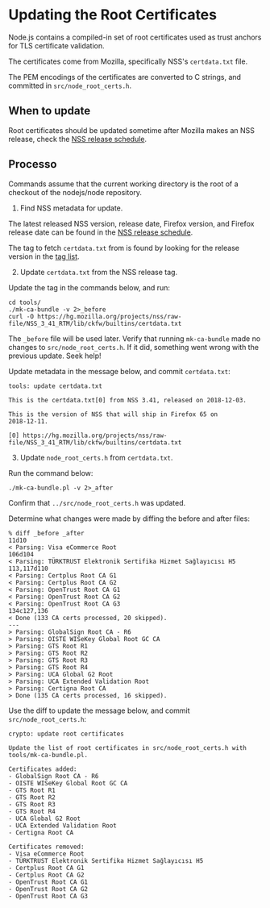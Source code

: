 # Updating the Root Certificates

Node.js contains a compiled-in set of root certificates used as trust anchors for TLS certificate validation.

The certificates come from Mozilla, specifically NSS's `certdata.txt` file.

The PEM encodings of the certificates are converted to C strings, and committed in `src/node_root_certs.h`.

## When to update

Root certificates should be updated sometime after Mozilla makes an NSS release, check the [NSS release schedule](https://wiki.mozilla.org/NSS:Release_Versions).

## Processo

Commands assume that the current working directory is the root of a checkout of the nodejs/node repository.

1. Find NSS metadata for update.

The latest released NSS version, release date, Firefox version, and Firefox release date can be found in the [NSS release schedule](https://wiki.mozilla.org/NSS:Release_Versions).

The tag to fetch `certdata.txt` from is found by looking for the release version in the [tag list](https://hg.mozilla.org/projects/nss/tags).

2. Update `certdata.txt` from the NSS release tag.

Update the tag in the commands below, and run:
```shell
cd tools/
./mk-ca-bundle -v 2>_before
curl -O https://hg.mozilla.org/projects/nss/raw-file/NSS_3_41_RTM/lib/ckfw/builtins/certdata.txt
```

The `_before` file will be used later. Verify that running `mk-ca-bundle` made no changes to `src/node_root_certs.h`. If it did, something went wrong with the previous update. Seek help!

Update metadata in the message below, and commit `certdata.txt`:

```text
tools: update certdata.txt

This is the certdata.txt[0] from NSS 3.41, released on 2018-12-03.

This is the version of NSS that will ship in Firefox 65 on
2018-12-11.

[0] https://hg.mozilla.org/projects/nss/raw-file/NSS_3_41_RTM/lib/ckfw/builtins/certdata.txt
```

3. Update `node_root_certs.h` from `certdata.txt`.

Run the command below:

```shell
./mk-ca-bundle.pl -v 2>_after
```

Confirm that `../src/node_root_certs.h` was updated.

Determine what changes were made by diffing the before and after files:
```shell
% diff _before _after
11d10
< Parsing: Visa eCommerce Root
106d104
< Parsing: TÜRKTRUST Elektronik Sertifika Hizmet Sağlayıcısı H5
113,117d110
< Parsing: Certplus Root CA G1
< Parsing: Certplus Root CA G2
< Parsing: OpenTrust Root CA G1
< Parsing: OpenTrust Root CA G2
< Parsing: OpenTrust Root CA G3
134c127,136
< Done (133 CA certs processed, 20 skipped).
---
> Parsing: GlobalSign Root CA - R6
> Parsing: OISTE WISeKey Global Root GC CA
> Parsing: GTS Root R1
> Parsing: GTS Root R2
> Parsing: GTS Root R3
> Parsing: GTS Root R4
> Parsing: UCA Global G2 Root
> Parsing: UCA Extended Validation Root
> Parsing: Certigna Root CA
> Done (135 CA certs processed, 16 skipped).
```

Use the diff to update the message below, and commit `src/node_root_certs.h`:
```text
crypto: update root certificates

Update the list of root certificates in src/node_root_certs.h with
tools/mk-ca-bundle.pl.

Certificates added:
- GlobalSign Root CA - R6
- OISTE WISeKey Global Root GC CA
- GTS Root R1
- GTS Root R2
- GTS Root R3
- GTS Root R4
- UCA Global G2 Root
- UCA Extended Validation Root
- Certigna Root CA

Certificates removed:
- Visa eCommerce Root
- TÜRKTRUST Elektronik Sertifika Hizmet Sağlayıcısı H5
- Certplus Root CA G1
- Certplus Root CA G2
- OpenTrust Root CA G1
- OpenTrust Root CA G2
- OpenTrust Root CA G3
```

